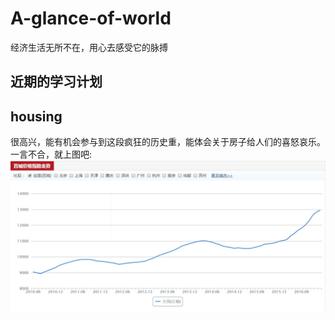 # A-glance-of-world
经济生活无所不在，用心去感受它的脉搏

## 近期的学习计划

## housing

很高兴，能有机会参与到这段疯狂的历史重，能体会关于房子给人们的喜怒哀乐。一言不合，就上图吧:
![百城房价趋势](./百城房价走势.jpg)
